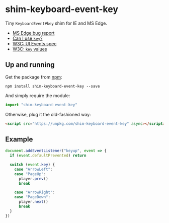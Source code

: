 # shim-keyboard-event-key

Tiny `KeyboardEvent#key` shim for IE and MS Edge.

* [MS Edge bug report](https://developer.microsoft.com/en-us/microsoft-edge/platform/issues/8860571)
* [Can I use `key`?](http://caniuse.com/#feat=keyboardevent-key)
* [W3C: UI Events spec](https://www.w3.org/TR/uievents)
* [W3C: `key` values](https://www.w3.org/TR/uievents-key)

## Up and running

Get the package from [npm](https://www.npmjs.com/package/shim-keyboard-event-key):

```
npm install shim-keyboard-event-key --save
```

And simply require the module:

```js
import "shim-keyboard-event-key"
```

Otherwise, plug it the old-fashioned way:

```html
<script src="https://unpkg.com/shim-keyboard-event-key" async></script>
```

## Example

```js
document.addEventListener("keyup", event => {
  if (event.defaultPrevented) return

  switch (event.key) {
    case "ArrowLeft":
    case "PageUp":
      player.prev()
      break

    case "ArrowRight":
    case "PageDown":
      player.next()
      break
  }
})
```
